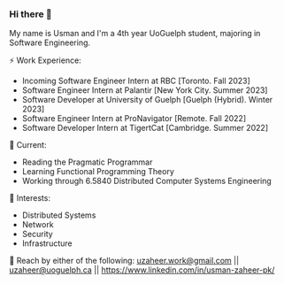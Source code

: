 ### Hi there 👋

My name is Usman and I'm a 4th year UoGuelph student, majoring in Software Engineering.

⚡ Work Experience: <br>
- Incoming Software Engineer Intern at RBC [Toronto. Fall 2023]
- Software Engineer Intern at Palantir [New York City. Summer 2023]
- Software Developer at University of Guelph [Guelph (Hybrid). Winter 2023]
- Software Engineer Intern at ProNavigator [Remote. Fall 2022]
- Software Developer Intern at TigertCat [Cambridge. Summer 2022]

🔭 Current: 
- Reading the Pragmatic Programmar
- Learning Functional Programming Theory
- Working through 6.5840 Distributed Computer Systems Engineering

🌱 Interests:
- Distributed Systems
- Network
- Security
- Infrastructure

💬 Reach by either of the following: uzaheer.work@gmail.com || uzaheer@uoguelph.ca || https://www.linkedin.com/in/usman-zaheer-pk/
